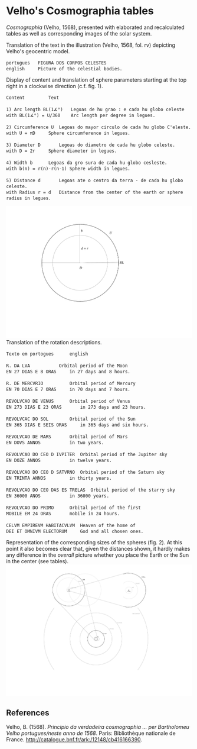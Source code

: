 # Velho's Cosmographia tables
*Cosmographia* (Velho, 1568), presented with elaborated and recalculated tables as well as corresponding images of the solar system.

Translation of the text in the illustration (Velho, 1568, fol. rv) depicting Velho's geocentric model.			
~~~
portugues	FIGURA DOS CORPOS CELESTES			
english		Picture of the celestial bodies.
~~~

Display of content and translation of sphere parameters starting at the top right in a clockwise direction (c.f. fig. 1).		
~~~
Content			Text	

1) Arc length BL(1∡°)	Legoas de hu grao : e cada hu globo celeste
with BL(1∡°) = U/360	Arc length per degree in legues.	

2) Circumference U	Legoas do mayor circulo de cada hu globo C'eleste.				
with U = πD		Sphere circumference in legues.	

3) Diameter D		Legoas do diametro de cada hu globo celeste.	
with D = 2r		Sphere diameter in legues.	

4) Width b		Legoas da gro sura de cada hu globo cesleste.	
with b(n) = r(n)-r(n-1)	Sphere width in legues.	
	
5) Distance d		Legoas ate o centro da terra ‐ de cada hu globo celeste.
with Radius r = d	Distance from the center of the earth or sphere radius in legues.
~~~			
![figure.\label{velho01}](velho01.png)
Translation of the rotation descriptions.		
~~~
Texto em portogues		english

R. DA LVA			Orbital period of the Moon
EN 27 DIAS E 8 ORAS		in 27 days and 8 hours.

R. DE MERCVRIO			Orbital period of Mercury
EN 70 DIAS E 7 ORAS		in 70 days and 7 hours.

REVOLVCAO DE VENUS		Orbital period of Venus
EN 273 DIAS E 23 ORAS		in 273 days and 23 hours.

REVOLVCAC DO SOL		Orbital period of the Sun
EN 365 DIAS E SEIS ORAS		in 365 days and six hours.

REVOLVCAO DE MARS		Orbital period of Mars
EN DOVS ANNOS			in two years.

REVOLVCAO DO CEO D IVPITER	Orbital period of the Jupiter sky
EN DOZE ANNOS			in twelve years.

REVOLVCAO DO CEO D SATVRNO	Orbital period of the Saturn sky
EN TRINTA ANNOS			in thirty years.

REVOLVCAO DO CEO DAS ES TRELAS	Orbital period of the starry sky
EN 36000 ANOS			in 36000 years.

REVOLVCAO DO PRIMO		Orbital period of the first
MOBILE EM 24 ORAS		mobile in 24 hours.

CELVM EMPIREVM HABITACVLVM	Heaven of the home of
DEI ET OMNIVM ELECTORUM		God and all chosen ones.
~~~
Representation of the corresponding sizes of the spheres (fig. 2).  At this point it also becomes clear that, given the distances shown, it hardly makes any difference in the *overall* picture whether you place the Earth or the Sun in the center (see tables).
![figure.\label{velho02}](velho02.png)

## References
Velho, B. (1568). *Principio da verdadeira cosmographia ... per Bartholomeu Velho portugues/neste anno de 1568*. Paris: Bibliothèque nationale de France. http://catalogue.bnf.fr/ark:/12148/cb416166390.
